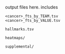 output files here. includes

```
<cancer>_fts_by_TEAM.tsv
<cancer>_fts_by_VALUE.tsv

hallmarks.tsv

heatmaps/

supplemental/
```
